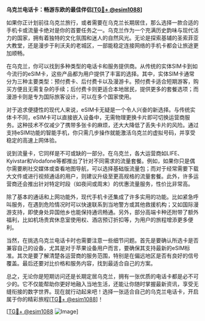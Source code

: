 **乌克兰电话卡：畅游东欧的最佳伴侣[[TG💪+ @esim1088](https://t.me/s/esim1088)]**

如果你正计划前往乌克兰旅行，或者需要在乌克兰长期居住，那么选择一款合适的手机卡或流量卡绝对是你的首要任务之一。乌克兰作为一个充满历史韵味与现代活力的国家，拥有着独特的文化氛围和迷人的自然风光。无论是探索基辅的圣索菲亚大教堂，还是漫步于利沃夫的老城区，一部能稳定连接网络的手机卡都会让旅途更加顺畅。

在乌克兰，你可以找到多种类型的电话卡和服务提供商。从传统的实体SIM卡到如今流行的eSIM卡，这些产品都为用户提供了丰富的选择。其中，实体SIM卡通常分为三种主要类型：预付费卡、后付费卡以及漫游卡。预付费卡适合短期游客，购买方便且无需复杂的手续；后付费卡则更适合本地居民，提供更多的套餐选项；而漫游卡则是专为国际旅客设计，可以在多个国家使用。

对于追求便捷性的现代人来说，eSIM卡无疑是一个令人兴奋的新选择。与传统实体卡不同，eSIM卡可以直接嵌入设备中，无需物理更换卡片即可切换运营商服务。这种技术不仅减少了携带多张卡的麻烦，还大大降低了丢失卡片的风险。通过支持eSIM功能的智能手机，你只需几步操作就能激活乌克兰的虚拟号码，并享受稳定的高速上网体验。

说到流量卡，它同样是不可或缺的一部分。在乌克兰，各大运营商如LIFE、Kyivstar和Vodafone等都推出了针对不同需求的流量套餐。例如，如果你只是偶尔需要刷社交媒体或查看地图导航，可以选择基础版流量包；而对于经常需要下载大文件或进行视频通话的用户，则建议升级至更高规格的流量套餐。此外，许多运营商还会推出针对特定时段（如夜间或周末）的优惠流量服务，性价比非常高。

除了基本的通话和上网功能外，现代手机卡还集成了许多实用的功能。比如紧急呼叫服务，在遇到危险情况时可以快速联系到当地警方或其他救援机构；又如国际漫游支持，即使身处异国他乡也能保持通讯畅通。另外，部分高端卡种还附带了额外福利，比如机场贵宾休息室使用权、酒店预订折扣等，为用户的旅程增添更多便利。

当然，在挑选乌克兰电话卡时也需要注意一些细节问题。首先是要确认所选卡是否兼容自己的设备，尤其是对于苹果设备用户而言，要确保其支持最新的eSIM标准。其次是要了解清楚各运营商的服务范围，特别是在偏远地区是否有良好的信号覆盖。最后还要对比价格和服务内容，找到最适合自己的方案。

总之，无论你是短期访问还是长期定居乌克兰，拥有一张优质的电话卡都是必不可少的。它不仅能帮助你更好地融入当地生活，还能让你随时掌握最新资讯，享受无缝衔接的数字世界。现在就行动起来吧！选择一张适合自己的乌克兰电话卡，开启属于你的精彩旅程[[TG💪+ @esim1088](https://t.me/s/esim1088)]！

[[TG💪+ @esim1088](https://t.me/s/esim1088) ![Image](https://i.postimg.cc/4NQfJmqS/Snipaste-2025-05-13-00-14-12.png)]